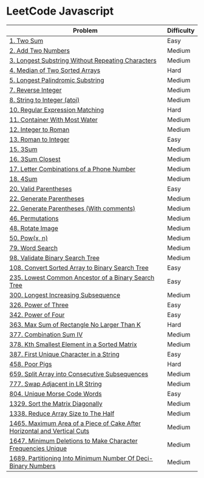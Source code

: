 # LeetCode Javascript

|Problem | Difficulty|
|---|---|
|[1. Two Sum](./Solutions/1.%20Two%20Sum.js)   | Easy   |
|[2. Add Two Numbers](./Solutions/2.%20Add%20Two%20Numbers.js)   |Medium   |
|[3. Longest Substring Without Repeating Characters](./Solutions/3.%20Longest%20Substring%20Without%20Repeating%20Characters.js)   |Medium   |
|[4. Median of Two Sorted Arrays](./Solutions/4.%20Median%20of%20Two%20Sorted%20Arrays.js)   |Hard   |
|[5. Longest Palindromic Substring](./Solutions/5.%20Longest%20Palindromic%20Substring.js)   |Medium   |
|[7. Reverse Integer](./Solutions/7.%20Reverse%20Integer.js)   |Medium   |
|[8. String to Integer (atoi)](./Solutions/8.%20String%20to%20Integer%20(atoi).js)   |Medium   |
|[10. Regular Expression Matching](./Solutions/10.%20Regular%20Expression%20Matching.js)   |Hard   |
|[11. Container With Most Water](./Solutions/11.%20Container%20With%20Most%20Water.js)   |Medium   |
|[12. Integer to Roman](./Solutions/12.%20Integer%20to%20Roman.js)   |Medium   |
|[13. Roman to Integer](./Solutions/13.%20Roman%20to%20Integer.js)   |Easy   |
|[15. 3Sum](./Solutions/15.%203Sum.js)   |Medium   |
|[16. 3Sum Closest](./Solutions/16.%203Sum%20Closest.js)   |Medium   |
|[17. Letter Combinations of a Phone Number](./Solutions/17.%20Letter%20Combinations%20of%20a%20Phone%20Number.js)   |Medium   |
|[18. 4Sum](./Solutions/18.%204Sum.js)   |Medium   |
|[20. Valid Parentheses](./Solutions/20.%20Valid%20Parentheses.js)   |Easy   |
|[22. Generate Parentheses](./Solutions/22.%20Generate%20Parentheses.js)   |Medium   |
|[22. Generate Parentheses (With comments)](./Solutions/22.%20Generate%20Parentheses%20(With%20comments).js)   |Medium   |
|[46. Permutations](./Solutions/46.%20Permutations.js)   |Medium   |
|[48. Rotate Image](./Solutions/48.%20Rotate%20Image.js)   |Medium   |
|[50. Pow(x, n)](./Solutions/50.%20Pow(x%2C%20n).js)   |Medium   |
|[79. Word Search](./Solutions/79.%20Word%20Search.js)   |Medium   |
|[98. Validate Binary Search Tree](./Solutions/98.%20Validate%20Binary%20Search%20Tree.js)   |Medium   |
|[108. Convert Sorted Array to Binary Search Tree](./Solutions/108.%20Convert%20Sorted%20Array%20to%20Binary%20Search%20Tree.js)   |Easy   |
|[235. Lowest Common Ancestor of a Binary Search Tree](./Solutions/235.%20Lowest%20Common%20Ancestor%20of%20a%20Binary%20Search%20Tree.js)   |Easy   |
|[300. Longest Increasing Subsequence](./Solutions/300.%20Longest%20Increasing%20Subsequence.js)   |Medium   |
|[326. Power of Three](./Solutions/326.%20Power%20of%20Three.js)   |Easy   |
|[342. Power of Four](./Solutions/342.%20Power%20of%20Four.js)   |Easy   |
|[363. Max Sum of Rectangle No Larger Than K](./Solutions/363.%20Max%20Sum%20of%20Rectangle%20No%20Larger%20Than%20K.js)   |Hard   |
|[377. Combination Sum IV](./Solutions/377.%20Combination%20Sum%20IV.js)   |Medium   |
|[378. Kth Smallest Element in a Sorted Matrix](./Solutions/378.%20Kth%20Smallest%20Element%20in%20a%20Sorted%20Matrix.js)   |Medium   |
|[387. First Unique Character in a String](./Solutions/387.%20First%20Unique%20Character%20in%20a%20String.js)   |Easy   |
|[458. Poor Pigs](./Solutions/458.%20Poor%20Pigs.js)   |Hard   |
|[659. Split Array into Consecutive Subsequences](./Solutions/659.%20Split%20Array%20into%20Consecutive%20Subsequences.js)   |Medium   |
|[777. Swap Adjacent in LR String](./Solutions/777.%20Swap%20Adjacent%20in%20LR%20String.js)   |Medium   |
|[804. Unique Morse Code Words](./Solutions/804.%20Unique%20Morse%20Code%20Words.js)   |Easy   |
|[1329. Sort the Matrix Diagonally](./Solutions/1329.%20Sort%20the%20Matrix%20Diagonally.js)   |Medium   |
|[1338. Reduce Array Size to The Half](./Solutions/1338.%20Reduce%20Array%20Size%20to%20The%20Half.js)   |Medium   |
|[1465. Maximum Area of a Piece of Cake After Horizontal and Vertical Cuts](./Solutions/1465.%20Maximum%20Area%20of%20a%20Piece%20of%20Cake%20After%20Horizontal%20and%20Vertical%20Cuts.js)   |Medium   |
|[1647. Minimum Deletions to Make Character Frequencies Unique](./Solutions/1647.%20Minimum%20Deletions%20to%20Make%20Character%20Frequencies%20Unique.js)   |Medium   |
|[1689. Partitioning Into Minimum Number Of Deci-Binary Numbers](./Solutions/1689.%20Partitioning%20Into%20Minimum%20Number%20Of%20Deci-Binary%20Numbers.js)|Medium   |
